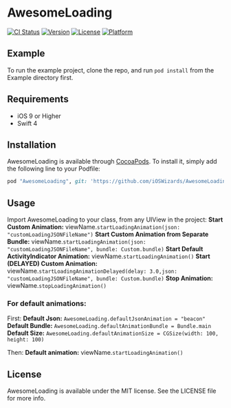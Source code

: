 # AwesomeLoading

[![CI Status](http://img.shields.io/travis/evandro@itsdayoff.com/AwesomeLoading.svg?style=flat)](https://travis-ci.org/evandro@itsdayoff.com/AwesomeLoading)
[![Version](https://img.shields.io/cocoapods/v/AwesomeLoading.svg?style=flat)](http://cocoapods.org/pods/AwesomeLoading)
[![License](https://img.shields.io/cocoapods/l/AwesomeLoading.svg?style=flat)](http://cocoapods.org/pods/AwesomeLoading)
[![Platform](https://img.shields.io/cocoapods/p/AwesomeLoading.svg?style=flat)](http://cocoapods.org/pods/AwesomeLoading)

## Example

To run the example project, clone the repo, and run `pod install` from the Example directory first.

## Requirements

- iOS 9 or Higher
- Swift 4

## Installation

AwesomeLoading is available through [CocoaPods](http://cocoapods.org). To install
it, simply add the following line to your Podfile:

```ruby
pod "AwesomeLoading", git: 'https://github.com/iOSWizards/AwesomeLoading', tag: '0.1.4'
```
## Usage

Import AwesomeLoading to your class, from any UIView in the project:
**Start Custom Animation:** viewName.`startLoadingAnimation(json: "customLoadingJSONFileName")`
**Start Custom Animation from Separate Bundle:** viewName.`startLoadingAnimation(json: "customLoadingJSONFileName", bundle: Custom.bundle)`
**Start Default ActivityIndicator Animation:** viewName.`startLoadingAnimation()`
**Start (DELAYED) Custom Animation:** viewName.`startLoadingAnimationDelayed(delay: 3.0,json: "customLoadingJSONFileName", bundle: Custom.bundle)`
**Stop Animation:** viewName.`stopLoadingAnimation()`

### For default animations:

First:
**Default Json:** `AwesomeLoading.defaultJsonAnimation = "beacon"`
**Default Bundle:** `AwesomeLoading.defaultAnimationBundle = Bundle.main`
**Default Size:** `AwesomeLoading.defaultAnimationSize = CGSize(width: 100, height: 100)`

Then:
**Default animation:** viewName.`startLoadingAnimation()`

## License

AwesomeLoading is available under the MIT license. See the LICENSE file for more info.

